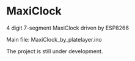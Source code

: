 # MaxiClock
4 digit 7-segment MaxiClock driven by ESP8266

Main file: MaxiClock_by_platelayer.ino

The project is still under development.
